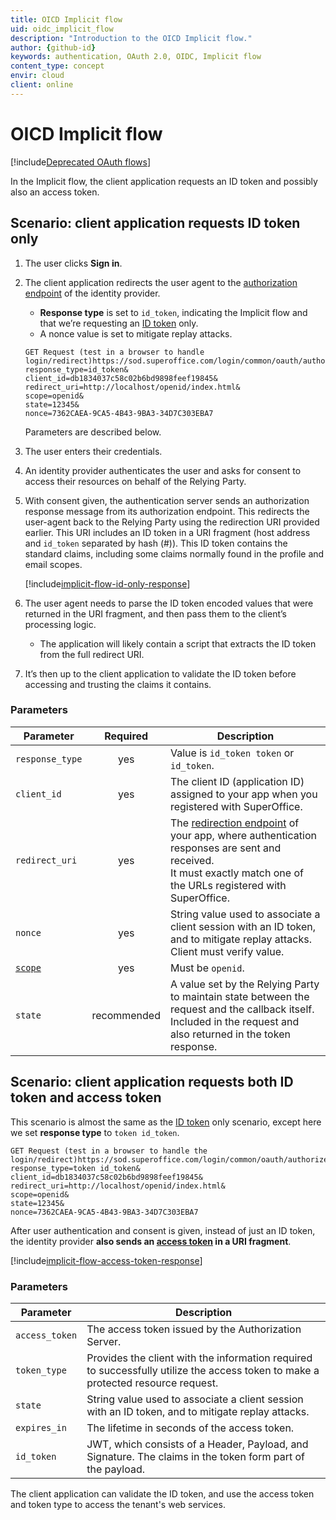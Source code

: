 ```yaml
---
title: OICD Implicit flow
uid: oidc_implicit_flow
description: "Introduction to the OICD Implicit flow."
author: {github-id}
keywords: authentication, OAuth 2.0, OIDC, Implicit flow
content_type: concept
envir: cloud
client: online
---
```


# OICD Implicit flow

[!include[Deprecated OAuth flows](../includes/implicit-hybrid-deprecated.md)]

In the Implicit flow, the client application requests an ID token and possibly also an access token.

## Scenario: client application requests ID token only

1. The user clicks **Sign in**.

2. The client application redirects the user agent to the [authorization endpoint][1] of the identity provider.
    * **Response type** is set to `id_token`, indicating the Implicit flow and that we’re requesting an [ID token][3] only.
    * A nonce value is set to mitigate replay attacks.

    ```http
    GET Request (test in a browser to handle login/redirect)https://sod.superoffice.com/login/common/oauth/authorize?
    response_type=id_token&
    client_id=db1834037c58c02b6bd9898feef19845&
    redirect_uri=http://localhost/openid/index.html&
    scope=openid&
    state=12345&
    nonce=7362CAEA-9CA5-4B43-9BA3-34D7C303EBA7
    ```

    Parameters are described below.

3. The user enters their credentials.

4. An identity provider authenticates the user and asks for consent to access their resources on behalf of the Relying Party.

5. With consent given, the authentication server sends an authorization response message from its authorization endpoint. This redirects the user-agent back to the Relying Party using the redirection URI provided earlier. This URI includes an ID token in a URI fragment (host address and `id_token` separated by hash (#)). This ID token contains the standard claims, including some claims normally found in the profile and email scopes.

    [!include[implicit-flow-id-only-response](includes/implicit-flow-id-only-response.md)]

6. The user agent needs to parse the ID token encoded values that were returned in the URI fragment, and then pass them to the client’s processing logic.
    * The application will likely contain a script that extracts the ID token from the full redirect URI.

7. It’s then up to the client application to validate the ID token before accessing and trusting the claims it contains.

### Parameters

| Parameter | Required | Description |
|-----------|:--------:|-------------|
| `response_type` | yes | Value is `id_token token` or `id_token`. |
| `client_id` | yes | The client ID (application ID) assigned to your app when you registered with SuperOffice. |
| `redirect_uri` | yes | The [redirection endpoint][4] of your app, where authentication responses are sent and received.<br>It must exactly match one of the URLs registered with SuperOffice. |
| `nonce` | yes | String value used to associate a client session with an ID token, and to mitigate replay attacks.<br>Client must verify value. |
| [`scope`][3] | yes | Must be `openid`. |
| `state` | recommended | A value set by the Relying Party to maintain state between the request and the callback itself.<br>Included in the request and also returned in the token response. |

## Scenario: client application requests both ID token and access token

This scenario is almost the same as the [ID token][3] only scenario, except here we set **response type** to `token id_token`.

```http
GET Request (test in a browser to handle the login/redirect)https://sod.superoffice.com/login/common/oauth/authorize?
response_type=token id_token&
client_id=db1834037c58c02b6bd9898feef19845&
redirect_uri=http://localhost/openid/index.html&
scope=openid&
state=12345&
nonce=7362CAEA-9CA5-4B43-9BA3-34D7C303EBA7
```

After user authentication and consent is given, instead of just an ID token, the identity provider **also sends an [access token][1] in a URI fragment**.

[!include[implicit-flow-access-token-response](includes/implicit-flow-access-token-response.md)]

### Parameters

| Parameter | Description |
|-----------|-------------|
| `access_token` | The access token issued by the Authorization Server. |
| `token_type` | Provides the client with the information required to successfully utilize the access token to make a protected resource request. |
| `state` | String value used to associate a client session with an ID token, and to mitigate replay attacks. |
| `expires_in` | The lifetime in seconds of the access token. |
| `id_token` | JWT, which consists of a Header, Payload, and Signature. The claims in the token form part of the payload. |

The client application can validate the ID token, and use the access token and token type to access the tenant's web services.

<!-- Referenced links -->
[1]: ../api.md
[3]: ../index.md
[4]: ../../../../developer-portal/create-app/config/redirects.md
